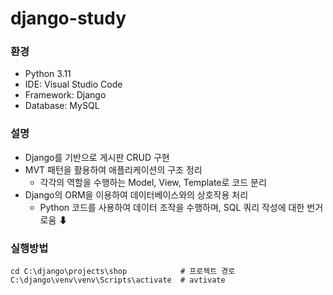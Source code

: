 # django-study

### 환경
- Python 3.11
- IDE: Visual Studio Code
- Framework: Django
- Database: MySQL


### 설명
- Django를 기반으로 게시판 CRUD 구현
- MVT 패턴을 활용하여 애플리케이션의 구조 정리
  - 각각의 역할을 수행하는 Model, View, Template로 코드 분리
- Django의 ORM을 이용하여 데이터베이스와의 상호작용 처리
  - Python 코드를 사용하여 데이터 조작을 수행하며, SQL 쿼리 작성에 대한 번거로움 ⬇
 

### 실행방법
```
cd C:\django\projects\shop            # 프로젝트 경로
C:\django\venv\venv\Scripts\activate  # avtivate
```
